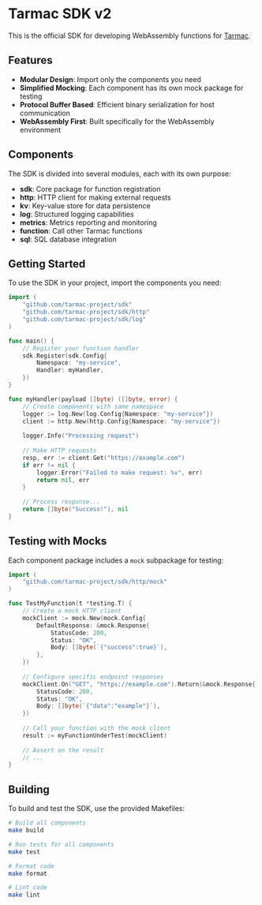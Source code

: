 # Tarmac SDK v2

This is the official SDK for developing WebAssembly functions for [Tarmac](https://github.com/tarmac-project/tarmac).

## Features

- **Modular Design**: Import only the components you need
- **Simplified Mocking**: Each component has its own mock package for testing
- **Protocol Buffer Based**: Efficient binary serialization for host communication
- **WebAssembly First**: Built specifically for the WebAssembly environment

## Components

The SDK is divided into several modules, each with its own purpose:

- **sdk**: Core package for function registration
- **http**: HTTP client for making external requests
- **kv**: Key-value store for data persistence
- **log**: Structured logging capabilities
- **metrics**: Metrics reporting and monitoring
- **function**: Call other Tarmac functions
- **sql**: SQL database integration

## Getting Started

To use the SDK in your project, import the components you need:

```go
import (
    "github.com/tarmac-project/sdk"
    "github.com/tarmac-project/sdk/http"
    "github.com/tarmac-project/sdk/log"
)

func main() {
    // Register your function handler
    sdk.Register(sdk.Config{
        Namespace: "my-service",
        Handler: myHandler,
    })
}

func myHandler(payload []byte) ([]byte, error) {
    // Create components with same namespace
    logger := log.New(log.Config{Namespace: "my-service"})
    client := http.New(http.Config{Namespace: "my-service"})
    
    logger.Info("Processing request")
    
    // Make HTTP requests
    resp, err := client.Get("https://example.com")
    if err != nil {
        logger.Error("Failed to make request: %v", err)
        return nil, err
    }
    
    // Process response...
    return []byte("Success!"), nil
}
```

## Testing with Mocks

Each component package includes a `mock` subpackage for testing:

```go
import (
    "github.com/tarmac-project/sdk/http/mock"
)

func TestMyFunction(t *testing.T) {
    // Create a mock HTTP client
    mockClient := mock.New(mock.Config{
        DefaultResponse: &mock.Response{
            StatusCode: 200,
            Status: "OK",
            Body: []byte(`{"success":true}`),
        },
    })
    
    // Configure specific endpoint responses
    mockClient.On("GET", "https://example.com").Return(&mock.Response{
        StatusCode: 200,
        Status: "OK",
        Body: []byte(`{"data":"example"}`),
    })
    
    // Call your function with the mock client
    result := myFunctionUnderTest(mockClient)
    
    // Assert on the result
    // ...
}
```

## Building

To build and test the SDK, use the provided Makefiles:

```bash
# Build all components
make build

# Run tests for all components
make test

# Format code
make format

# Lint code
make lint
```
